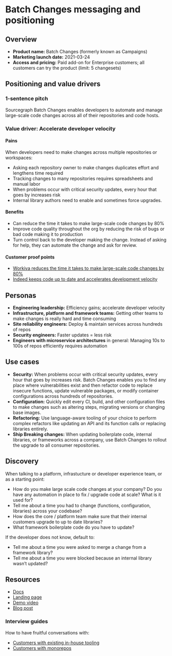 # Batch Changes messaging and positioning 

## Overview

- **Product name:** Batch Changes (formerly known as Campaigns)
- **Marketing launch date:** 2021-03-24
- **Access and pricing:** Paid add-on for Enterprise customers; all customers can try the product (limit: 5 changesets)

## Positioning and value drivers

### 1-sentence pitch

Sourcegraph Batch Changes enables developers to automate and manage large-scale code changes across all of their repositories and code hosts.

### Value driver: Accelerate developer velocity 

#### Pains

When developers need to make changes across multiple repositories or workspaces:

- Asking each repository owner to make changes duplicates effort and lengthens time required
- Tracking changes to many repositories requires spreadsheets and manual labor
- When problems occur with critical security updates, every hour that goes by increases risk
- Internal library authors need to enable and sometimes force upgrades.

#### Benefits

- Can reduce the time it takes to make large-scale code changes by 80%
- Improve code quality throughout the org by reducing the risk of bugs or bad code making it to production
- Turn control back to the developer making the change. Instead of asking for help, they can automate the change and ask for review.

#### Customer proof points

- [Workiva reduces the time it takes to make large-scale code changes by 80%](https://about.sourcegraph.com/case-studies/workiva-automates-large-scale-code-changes)
- [Indeed keeps code up to date and accelerates development velocity](https://about.sourcegraph.com/case-studies/indeed-accelerates-development-velocity)

## Personas

- **Engineering leadership:** Efficiency gains; accelerate developer velocity 
- **Infrastructure, platform and framework teams:** Getting other teams to make changes is really hard and time consuming
- **Site reliability engineers:** Deploy & maintain services across hundreds of repos
- **Security engineers:** Faster updates = less risk
- **Engineers with microservice architectures** in general: Managing 10s to 100s of repos efficiently requires automation

## Use cases

- **Security:** When problems occur with critical security updates, every hour that goes by increases risk. Batch Changes enables you to find any place where vulnerabilities exist and then refactor code to replace insecure functions, update vulnerable packages, or modify container configurations across hundreds of repositories.
- **Configuration:** Quickly edit every CI, build, and other configuration files to make changes such as altering steps, migrating versions or changing base images.
- **Refactoring:** Use language-aware tooling of your choice to perform complex refactors like updating an API and its function calls or replacing libraries entirely. 
- **Ship Breaking changes:** When updating boilerplate code, internal libraries, or frameworks across a company, use Batch Changes to rollout the upgrade to all consumer repositories. 

## Discovery 

When talking to a platform, infrastucture or developer experience team, or as a starting point:

- How do you make large scale code changes at your company? Do you have any automation in place to fix / upgrade code at scale? What is it used for?
- Tell me about a time you had to change (functions, configuration, libraries) across your codebase?
- How does the core / platform team make sure that their internal customers upgrade to up to date libraries?
- What framework boilerplate code do you have to update?

If the developer does not know, default to:

- Tell me about a time you were asked to merge a change from a framework library?
- Tell me about a time you were blocked because an internal library wasn’t updated?

## Resources

- [Docs](https://docs.sourcegraph.com/batch_changes)
- [Landing page](https://about.sourcegraph.com/batch-changes)
- [Demo video](https://www.youtube.com/watch?v=eOmiyXIWTCw)
- [Blog post](https://about.sourcegraph.com/blog/introducing-batch-changes/)

### Interview guides

How to have fruitful conversations with:
 
- [Customers with existing in-house tooling](https://docs.google.com/document/d/1MuPIUh9Hr7hR3eWsa_uyeZpyA9N_-G4xPJaywvidZeU)
- [Customers with monorepos](https://docs.google.com/document/d/1jtDzkpTLer3Fbt__-SRB6RmFuo2YRuBFmyUSZ-H1A6I)


